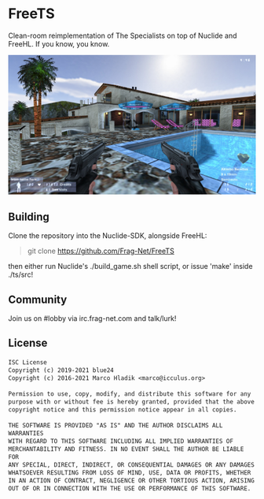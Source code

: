 # FreeTS
Clean-room reimplementation of The Specialists on top of Nuclide and FreeHL.
If you know, you know.

![Preview](img/preview.jpg)

## Building
Clone the repository into the Nuclide-SDK, alongside FreeHL:

> git clone https://github.com/Frag-Net/FreeTS

then either run Nuclide's ./build_game.sh shell script, or issue 'make' inside
./ts/src!

## Community
Join us on #lobby via irc.frag-net.com and talk/lurk!

## License
```
ISC License
Copyright (c) 2019-2021 blue24
Copyright (c) 2016-2021 Marco Hladik <marco@icculus.org>

Permission to use, copy, modify, and distribute this software for any
purpose with or without fee is hereby granted, provided that the above
copyright notice and this permission notice appear in all copies.

THE SOFTWARE IS PROVIDED "AS IS" AND THE AUTHOR DISCLAIMS ALL WARRANTIES
WITH REGARD TO THIS SOFTWARE INCLUDING ALL IMPLIED WARRANTIES OF
MERCHANTABILITY AND FITNESS. IN NO EVENT SHALL THE AUTHOR BE LIABLE FOR
ANY SPECIAL, DIRECT, INDIRECT, OR CONSEQUENTIAL DAMAGES OR ANY DAMAGES
WHATSOEVER RESULTING FROM LOSS OF MIND, USE, DATA OR PROFITS, WHETHER
IN AN ACTION OF CONTRACT, NEGLIGENCE OR OTHER TORTIOUS ACTION, ARISING
OUT OF OR IN CONNECTION WITH THE USE OR PERFORMANCE OF THIS SOFTWARE.
```
